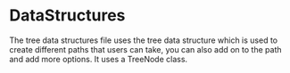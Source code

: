 # DataStructures

The tree data structures file uses the tree data structure which is used to create different paths that users can take, you can also add on to the path and add more options. It uses a TreeNode class.
